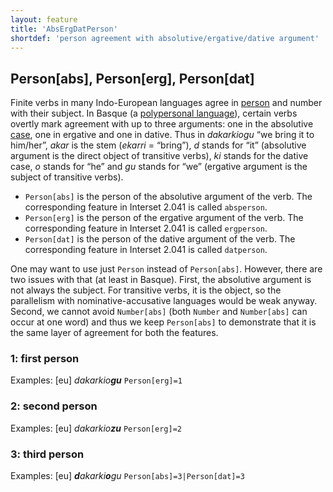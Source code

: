 ```yaml
---
layout: feature
title: 'AbsErgDatPerson'
shortdef: 'person agreement with absolutive/ergative/dative argument'
---
```


## Person[abs], Person[erg], Person[dat]

Finite verbs in many Indo-European languages agree in [person](u-feat/Person) and number with their subject.
In Basque (a <a href="http://en.wikipedia.org/wiki/Polypersonal_agreement">polypersonal language</a>),
certain verbs overtly mark agreement with up to three arguments:
one in the absolutive [case](u-feat/Case),
one in ergative and
one in dative.
Thus in _dakarkiogu_ “we bring it to him/her”,
_akar_ is the stem (_ekarri_ = “bring”),
_d_ stands for “it” (absolutive argument is the direct object of transitive verbs),
_ki_ stands for the dative case,
_o_ stands for “he” and
_gu_ stands for “we” (ergative argument is the subject of transitive verbs).

* `Person[abs]` is the person of the absolutive argument of the verb. The corresponding feature in Interset 2.041 is called `absperson`.
* `Person[erg]` is the person of the ergative argument of the verb. The corresponding feature in Interset 2.041 is called `ergperson`.
* `Person[dat]` is the person of the dative argument of the verb. The corresponding feature in Interset 2.041 is called `datperson`.

One may want to use just `Person` instead of `Person[abs]`.
However, there are two issues with that (at least in Basque).
First, the absolutive argument is not always the subject. For transitive verbs, it is the object, so the parallelism with nominative-accusative languages would be weak anyway.
Second, we cannot avoid `Number[abs]` (both `Number` and `Number[abs]` can occur at one word)
and thus we keep `Person[abs]` to demonstrate that it is the same layer of agreement for both the features.

### 1: first person

Examples: [eu] _dakarkio<b>gu</b>_ `Person[erg]=1`

### 2: second person

Examples: [eu] _dakarkio<b>zu</b>_ `Person[erg]=2`

### 3: third person

Examples: [eu] _<b>d</b>akarki<b>o</b>gu_ `Person[abs]=3|Person[dat]=3`
